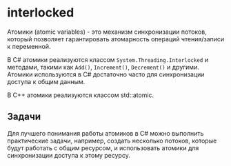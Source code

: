 # interlocked

Атомики (atomic variables) - это механизм синхронизации потоков, который позволяет гарантировать атомарность операций чтения/записи к переменной. 

В C# атомики реализуются классом `System.Threading.Interlocked` и методами, такими как `Add()`, `Increment()`, `Decrement()` и другими. 
Атомики используются в C# достаточно часто для синхронизации доступа к общим данным. 

В C++ атомики реализуются классом std::atomic.

## Задачи 

Для лучшего понимания работы атомиков в C# можно выполнить практические задачи, например, создать несколько потоков, которые будут работать с общим ресурсом, и использовать атомики для синхронизации доступа к этому ресурсу.
